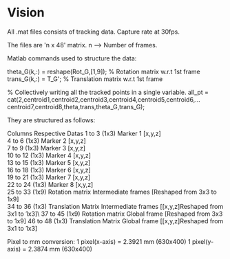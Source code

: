# Vision
All .mat files consists of tracking data.
Capture rate at 30fps.

The files are 'n x 48' matrix.
n --> Number of frames.

Matlab commands used to structure the data:

theta_G(k,:) = reshape(Rot_G,[1,9]);   % Rotation matrix w.r.t 1st frame
trans_G(k,:) = T_G';                   % Translation matrix w.r.t 1st frame

% Collectively writing all the tracked points in a single variable.
all_pt = cat(2,centroid1,centroid2,centroid3,centroid4,centroid5,centroid6,...
             centroid7,centroid8,theta,trans,theta_G,trans_G);

They are structured as follows:

Columns             Respective Datas
1  to 3  (1x3)      Marker 1 [x,y,z]\
4  to 6  (1x3)      Marker 2 [x,y,z]\
7  to 9  (1x3)      Marker 3 [x,y,z]\
10 to 12 (1x3)      Marker 4 [x,y,z]\
13 to 15 (1x3)      Marker 5 [x,y,z]\
16 to 18 (1x3)      Marker 6 [x,y,z]\
19 to 21 (1x3)      Marker 7 [x,y,z]\
22 to 24 (1x3)      Marker 8 [x,y,z]\
25 to 33 (1x9)      Rotation matrix Intermediate frames [Reshaped from 3x3 to 1x9]\
34 to 36 (1x3)      Translation Matrix Intermediate frames [[x,y,z]Reshaped from 3x1 to 1x3]\ 
37 to 45 (1x9)      Rotation matrix Global frame [Reshaped from 3x3 to 1x9]
46 to 48 (1x3)      Translation Matrix Global frame [[x,y,z]Reshaped from 3x1 to 1x3]

Pixel to mm conversion: 
1 pixel(x-axis) = 2.3921 mm  (630x400)
1 pixel(y-axis) = 2.3874 mm  (630x400)






